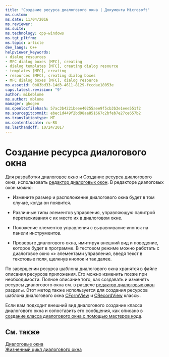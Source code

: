 ```yaml
---
title: "Создание ресурса диалогового окна | Документы Microsoft"
ms.custom: 
ms.date: 11/04/2016
ms.reviewer: 
ms.suite: 
ms.technology: cpp-windows
ms.tgt_pltfrm: 
ms.topic: article
dev_langs: C++
helpviewer_keywords:
- dialog resources
- MFC dialog boxes [MFC], creating
- dialog templates [MFC], creating dialog resource
- templates [MFC], creating
- resources [MFC], creating dialog boxes
- MFC dialog boxes [MFC], dialog resource
ms.assetid: 0b83bd33-14d3-4611-8129-fccdae18053e
caps.latest.revision: "9"
author: mikeblome
ms.author: mblome
manager: ghogen
ms.openlocfilehash: 57ac3b4221beee40255aee9f5cb3b3e1eee551f2
ms.sourcegitcommit: ebec1d449f2bd98aa851667c2bfeb7e27ce657b2
ms.translationtype: MT
ms.contentlocale: ru-RU
ms.lasthandoff: 10/24/2017
---
```

# <a name="creating-the-dialog-resource"></a>Создание ресурса диалогового окна
Для разработки [диалоговое окно](../mfc/dialog-boxes.md) и Создание ресурса диалогового окна, использовать [редактор диалоговых окон](../windows/dialog-editor.md). В редакторе диалоговых окон можно:  
  
-   Измените размер и расположение диалогового окна будет в том случае, когда он появится.  
  
-   Различные типы элементов управления, управляющую палитрой перетаскивания с их место их в диалоговом окне.  
  
-   Положение элементов управления с выравнивание кнопок на панели инструментов.  
  
-   Проверьте диалогового окна, имитируя внешний вид и поведение, которое будет в программе. В тестовом режиме можно работать с диалоговое окно «» элементами управления, введя текст в текстовые поля, щелкнув кнопок и так далее.  
  
 По завершении ресурса шаблона диалогового окна хранятся в файле описания ресурсов приложения. Его можно изменить позже при необходимости. Полное описание того, как создавать и изменять ресурсы диалогового окна см. в разделе [редактор диалоговых окон](../windows/dialog-editor.md) разделы. Этот метод также используется для создания ресурсов шаблона диалогового окна [CFormView](../mfc/reference/cformview-class.md) и [CRecordView](../mfc/reference/crecordview-class.md) классы.  
  
 Если вам подходит внешний вид диалогового создание класса диалогового окна и сопоставить его сообщения, как описано в [создание класса диалогового окна с помощью мастеров кода](../mfc/creating-a-dialog-class-with-code-wizards.md).  
  
## <a name="see-also"></a>См. также  
 [Диалоговые окна](../mfc/dialog-boxes.md)   
 [Жизненный цикл диалогового окна](../mfc/life-cycle-of-a-dialog-box.md)


